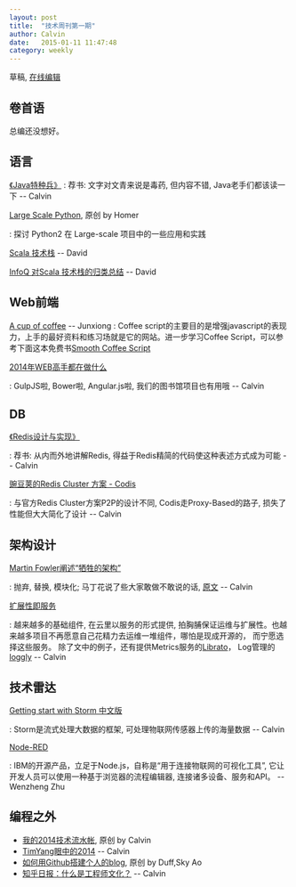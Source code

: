 ```yaml
---
layout: post
title:  "技术周刊第一期"
author: Calvin
date:   2015-01-11 11:47:48
category: weekly
---
```


草稿, [在线编辑](https://github.com/f5f6/f5f6.github.io/edit/master/_posts/2015-01-11-weekly-1.markdown)

## 卷首语

总编还没想好。

## 语言

[《Java特种兵》](http://book.douban.com/subject/25959139/)
: 荐书: 文字对文青来说是毒药, 但内容不错, Java老手们都该读一下 -- Calvin

[Large Scale Python](http://aclisp.github.io/jekyll/update/2014/12/29/large-scale-python-1.html), 原创 by Homer

: 探讨 Python2 在 Large-scale 项目中的一些应用和实践

[Scala 技术栈](https://github.com/lauris/awesome-scala) -- David
 
[InfoQ 对Scala 技术栈的归类总结](http://www.infoq.com/cn/articles/scala-technology) -- David


## Web前端

[A cup of coffee](http://coffeescript.org/) -- Junxiong
: Coffee script的主要目的是增强javascript的表现力，上手的最好资料和练习场就是它的网站。进一步学习Coffee Script，可以参考下面这本免费书[Smooth Coffee Script](http://autotelicum.github.io/Smooth-CoffeeScript)

[2014年WEB高手都在做什么](http://yafeilee.me/blogs/54995f3a6c69342f6d100000)

: GulpJS啦, Bower啦, Angular.js啦, 我们的图书馆项目也有用哦  -- Calvin

## DB

[《Redis设计与实现》](http://book.douban.com/subject/25900156/)

: 荐书: 从内而外地讲解Redis, 得益于Redis精简的代码使这种表述方式成为可能 -- Calvin

[豌豆荚的Redis Cluster 方案 - Codis](http://0xffff.me/blog/2014/11/11/codis-de-she-ji-yu-shi-xian-1/)

: 与官方Redis Cluster方案P2P的设计不同, Codis走Proxy-Based的路子, 损失了性能但大大简化了设计 -- Calvin


## 架构设计

[Martin Fowler阐述“牺牲的架构”](http://www.infoq.com/cn/news/2014/11/sacrificial-architecture)

: 抛弃, 替换, 模块化; 马丁花说了些大家敢做不敢说的话, [原文](http://martinfowler.com/bliki/SacrificialArchitecture.html) -- Calvin

[扩展性即服务](http://www.infoq.com/cn/news/2014/12/extended-service)

: 越来越多的基础组件, 在云里以服务的形式提供, 拍胸脯保证运维与扩展性。也越来越多项目不再愿意自己花精力去运维一堆组件，哪怕是现成开源的， 而宁愿选择这些服务。 除了文中的例子，还有提供Metrics服务的[Librato](https://www.librato.com)， Log管理的[loggly](https://www.loggly.com/) -- Calvin


## 技术雷达

[Getting start with Storm 中文版](http://ifeve.com/getting-started-with-stom-index/) 

: Storm是流式处理大数据的框架, 可处理物联网传感器上传的海量数据 -- Calvin

[Node-RED](http://nodered.org/)

: IBM的开源产品，立足于Node.js，自称是“用于连接物联网的可视化工具”, 它让开发人员可以使用一种基于浏览器的流程编辑器, 连接诸多设备、服务和API。 -- Wenzheng Zhu


## 编程之外

- [我的2014技术流水帐](http://calvin1978.blogcn.com/articles/my2014.html), 原创 by Calvin
- [TimYang眼中的2014](http://timyang.net/tao/thoughts-2014/) -- Calvin
- [如何用Github搭建个人的blog](2015/01/03/personal-blog/), 原创 by Duff,Sky Ao
- [知乎日报：什么是工程师文化？](http://daily.zhihu.com/story/4442333) -- Calvin
